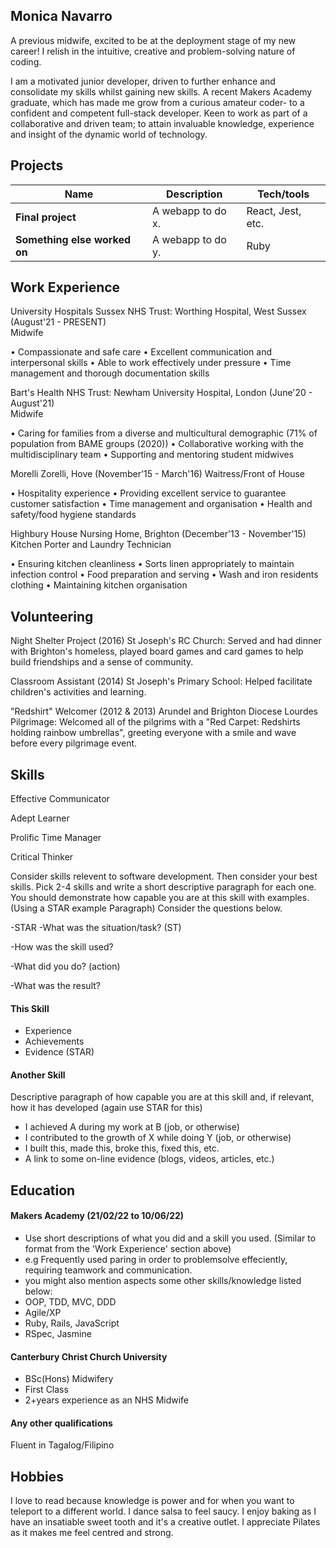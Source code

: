 ## Monica Navarro

A previous midwife, excited to be at the deployment stage of my new career! I relish in the intuitive, creative and problem-solving nature of coding.

I am a motivated junior developer, driven to further enhance and consolidate my skills whilst gaining new skills.  A recent Makers Academy graduate, which has made me grow from a curious amateur coder- to a confident and competent full-stack developer. Keen to work as part of a collaborative and driven team; to attain invaluable knowledge, experience and insight of the dynamic world of technology.

## Projects

| Name                         | Description       | Tech/tools        |
| ---------------------------- | ----------------- | ----------------- |
| **Final project**            | A webapp to do x. | React, Jest, etc. |
| **Something else worked on** | A webapp to do y. | Ruby              |

## Work Experience

University Hospitals Sussex NHS Trust: Worthing Hospital, West Sussex (August'21 - PRESENT)  
  Midwife 
  
• Compassionate and safe care
•	Excellent communication and interpersonal skills
•	Able to work effectively under pressure
• Time management and thorough documentation skills

Bart's Health NHS Trust: Newham University Hospital, London  (June'20 - August'21)  
  Midwife

•	Caring for families from a diverse and multicultural demographic (71% of population from BAME groups (2020))
•	Collaborative working with the multidisciplinary team
•	Supporting and mentoring student midwives

Morelli Zorelli, Hove (November'15 - March'16)
  Waitress/Front of House
 
• Hospitality experience
• Providing excellent service to guarantee customer satisfaction
• Time management and organisation
• Health and safety/food hygiene standards

Highbury House Nursing Home, Brighton (December'13 - November'15)
  Kitchen Porter and Laundry Technician

• Ensuring kitchen cleanliness              • Sorts linen appropriately to maintain infection control
• Food preparation and serving              • Wash and iron residents clothing
• Maintaining kitchen organisation

## Volunteering

Night Shelter Project (2016) St Joseph's RC Church:
Served and had dinner with Brighton's homeless, played board games and card games to help build friendships and a sense of community.

Classroom Assistant (2014) St Joseph's Primary School:
Helped facilitate children's activities and learning.

"Redshirt" Welcomer (2012 & 2013) Arundel and Brighton Diocese Lourdes Pilgrimage:
Welcomed all of the pilgrims with a "Red Carpet: Redshirts holding rainbow umbrellas", greeting everyone with a smile and wave before every pilgrimage event.


## Skills

Effective Communicator

Adept Learner

Prolific Time Manager

Critical Thinker

Consider skills relevent to software development. Then consider your best skills. Pick 2-4 skills and write a short descriptive paragraph for each one. You should demonstrate how capable you are at this skill with examples.
(Using a STAR example Paragraph) Consider the questions below.

-STAR
-What was the situation/task? (ST)

-How was the skill used?

-What did you do? (action)

-What was the result?


#### This Skill

- Experience
- Achievements
- Evidence (STAR)

#### Another Skill

Descriptive paragraph of how capable you are at this skill and, if relevant, how it has developed (again use STAR for this)

- I achieved A during my work at B (job, or otherwise)
- I contributed to the growth of X while doing Y (job, or otherwise)
- I built this, made this, broke this, fixed this, etc.
- A link to some on-line evidence (blogs, videos, articles, etc.)

## Education

#### Makers Academy (21/02/22 to 10/06/22)
- Use short descriptions of what you did and a skill you used. (Similar to format from the 'Work Experience' section above)
- e.g Frequently used paring in order to problemsolve effeciently, requiring teamwork and communication.
- you might also mention aspects some other skills/knowledge listed below: 
- OOP, TDD, MVC, DDD
- Agile/XP
- Ruby, Rails, JavaScript
- RSpec, Jasmine

#### Canterbury Christ Church University

- BSc(Hons) Midwifery
- First Class
- 2+years experience as an NHS Midwife

#### Any other qualifications

Fluent in Tagalog/Filipino

## Hobbies

I love to read because knowledge is power and for when you want to teleport to a different world.
I dance salsa to feel saucy.
I enjoy baking as I have an insatiable sweet tooth and it's a creative outlet.
I appreciate Pilates as it makes me feel centred and strong. 
